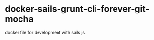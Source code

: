 docker-sails-grunt-cli-forever-git-mocha
======================

docker file for development with sails js